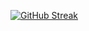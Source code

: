 [![GitHub Streak](https://streak-stats.demolab.com/YUJECK=DenverCoder1)](https://git.io/streak-stats)

